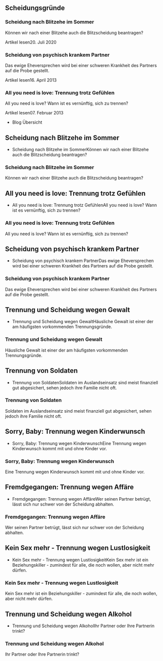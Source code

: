 ## Scheidungsgründe

### Scheidung nach Blitzehe im Sommer

Können wir nach einer Blitzehe auch die Blitzscheidung beantragen?

Artikel lesen20. Juli 2020

### Scheidung von psychisch krankem Partner

Das ewige Eheversprechen wird bei einer schweren Krankheit des Partners auf die Probe gestellt.

Artikel lesen16. April 2013

### All you need is love: Trennung trotz Gefühlen

All you need is love? Wann ist es vernünftig, sich zu trennen?

Artikel lesen07. Februar 2013

- Blog Übersicht

## Scheidung nach Blitzehe im Sommer

- Scheidung nach Blitzehe im SommerKönnen wir nach einer Blitzehe auch die Blitzscheidung beantragen?

### Scheidung nach Blitzehe im Sommer

Können wir nach einer Blitzehe auch die Blitzscheidung beantragen?

## All you need is love: Trennung trotz Gefühlen

- All you need is love: Trennung trotz GefühlenAll you need is love? Wann ist es vernünftig, sich zu trennen?

### All you need is love: Trennung trotz Gefühlen

All you need is love? Wann ist es vernünftig, sich zu trennen?

## Scheidung von psychisch krankem Partner

- Scheidung von psychisch krankem PartnerDas ewige Eheversprechen wird bei einer schweren Krankheit des Partners auf die Probe gestellt.

### Scheidung von psychisch krankem Partner

Das ewige Eheversprechen wird bei einer schweren Krankheit des Partners auf die Probe gestellt.

## Trennung und Scheidung wegen Gewalt

- Trennung und Scheidung wegen GewaltHäusliche Gewalt ist einer der am häufigsten vorkommenden Trennungsgründe.

### Trennung und Scheidung wegen Gewalt

Häusliche Gewalt ist einer der am häufigsten vorkommenden Trennungsgründe.

## Trennung von Soldaten

- Trennung von SoldatenSoldaten im Auslandseinsatz sind meist finanziell gut abgesichert, sehen jedoch ihre Familie nicht oft.

### Trennung von Soldaten

Soldaten im Auslandseinsatz sind meist finanziell gut abgesichert, sehen jedoch ihre Familie nicht oft.

## Sorry, Baby: Trennung wegen Kinderwunsch

- Sorry, Baby: Trennung wegen KinderwunschEine Trennung wegen Kinderwunsch kommt mit und ohne Kinder vor.

### Sorry, Baby: Trennung wegen Kinderwunsch

Eine Trennung wegen Kinderwunsch kommt mit und ohne Kinder vor.

## Fremdgegangen: Trennung wegen Affäre

- Fremdgegangen: Trennung wegen AffäreWer seinen Partner betrügt, lässt sich nur schwer von der Scheidung abhalten.

### Fremdgegangen: Trennung wegen Affäre

Wer seinen Partner betrügt, lässt sich nur schwer von der Scheidung abhalten.

## Kein Sex mehr - Trennung wegen Lustlosigkeit

- Kein Sex mehr - Trennung wegen LustlosigkeitKein Sex mehr ist ein Beziehungskiller - zumindest für alle, die noch wollen, aber nicht mehr dürfen.

### Kein Sex mehr - Trennung wegen Lustlosigkeit

Kein Sex mehr ist ein Beziehungskiller - zumindest für alle, die noch wollen, aber nicht mehr dürfen.

## Trennung und Scheidung wegen Alkohol

- Trennung und Scheidung wegen AlkoholIhr Partner oder Ihre Partnerin trinkt?

### Trennung und Scheidung wegen Alkohol

Ihr Partner oder Ihre Partnerin trinkt?